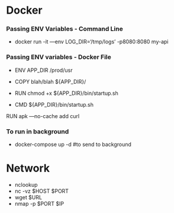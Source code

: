 # Docker

### Passing ENV Variables - Command Line
* docker run -it —env LOG_DIR=‘/tmp/logs’ -p8080:8080 my-api

### Passing ENV variables - Docker File
* ENV APP_DIR /prod/usr

* COPY blah/blah ${APP_DIR}/
* RUN chmod +x ${APP_DIR}/bin/startup.sh
* CMD ${APP_DIR}/bin/startup.sh

RUN apk —no-cache add curl

### To run in background
* docker-compose up -d #to send to background


# Network
* nclookup
* nc -vz $HOST $PORT
* wget $URL
* nmap -p $PORT $IP

